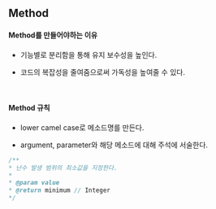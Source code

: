 ## Method

#### Method를 만들어야하는 이유

- 기능별로 분리함을 통해 유지 보수성을 높인다.

- 코드의 복잡성을 줄여줌으로써 가독성을 높여줄 수 있다.

<br/>

#### Method 규칙

- lower camel case로 메소드명를 만든다.

- argument, parameter와 해당 메소드에 대해 주석에  서술한다.

```java
/**
* 난수 발생 범위의 최소값을 지정한다.
* 
* @param value
* @return minimum // Integer
*/
```




